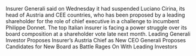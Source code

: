 Insurer Generali said on Wednesday it had suspended Luciano Cirina, its head of Austria and CEE countries, who has been proposed by a leading shareholder for the role of chief executive in a challenge to incumbent Philippe Donnet.
The top Italian insurer is facing a power struggle over its board composition at a shareholder vote late next month.
Leading Generali Investor Proposes Insurer’s Austria Chief as New CEO
Generali Proposes Candidates for New Board as Battle Rages On With Leading Investors